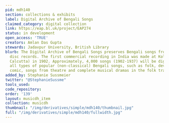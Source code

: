 ```yaml
---
pid: mdh140
section: collections & exhibits
label: Digital Archive of Bengali Songs
claimed_category: digital collection
link: https://eap.bl.uk/project/EAP274
status: in development
open_access: 'TRUE'
creators: Amlan Das Gupta
stewards: Jadavpur University, British Library
blurb: The Digital Archive of Bengali Songs preserves Bengali songs from 78rpm shellac
  disc records. The first commercial recording in India was made at Kolkata (then
  Calcutta) in 1902. Approximately, 4,000 songs (1902-1937) will be digitized containing
  all types of popular (non-classical) Bengali songs, such as folk, devotional, romantic,
  comic, songs from theatre and complete musical dramas in the folk tradition etc.
added_by: Stephanie Sussmeier
twitter: "@StephanieSussme"
tools_used:
code_repository:
order: '139'
layout: musicdh_item
collection: musicdh
thumbnail: "/img/derivatives/simple/mdh140/thumbnail.jpg"
full: "/img/derivatives/simple/mdh140/fullwidth.jpg"
---
```

